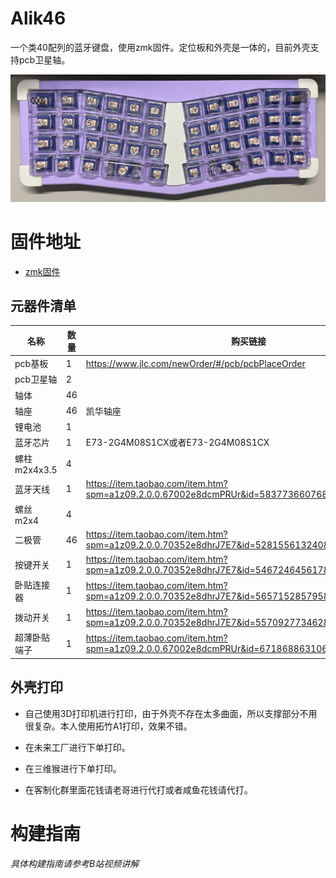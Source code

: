 # Alik46

一个类40配列的蓝牙键盘，使用zmk固件。定位板和外壳是一体的，目前外壳支持pcb卫星轴。

![](pics/4.png)


# 固件地址
- [zmk固件](https://github.com/LXF-YZP/alik46)

## 元器件清单



| 名称    | 数量   |  购买链接                                                                                      |
| --------------------------------- | ------ | ------------------------------------------------------------------------------------------ |
| pcb基板       |   1    | https://www.jlc.com/newOrder/#/pcb/pcbPlaceOrder                                          |
| pcb卫星轴       | 2      |                                      |
| 轴体                           | 46      |                                                                                            |
| 轴座          | 46     | 凯华轴座                                             |
| 锂电池                     | 1     |                                                                                            |
| 蓝牙芯片                | 1    | E73-2G4M08S1CX或者E73-2G4M08S1CX                                                                                   |
| 螺柱 m2x4x3.5| 4    |     |
| 蓝牙天线                   | 1     |  https://item.taobao.com/item.htm?spm=a1z09.2.0.0.67002e8dcmPRUr&id=583773660768&_u=q1hre4eh63e3                                                                                          |
| 螺丝   m2x4                | 4      |  |
|  二极管          | 46     | https://item.taobao.com/item.htm?spm=a1z09.2.0.0.70352e8dhrJ7E7&id=528155613240&_u=q1hre4eh412c                                                                        |
|  按键开关          | 1     | https://item.taobao.com/item.htm?spm=a1z09.2.0.0.70352e8dhrJ7E7&id=546724645617&_u=q1hre4eh5b12                                                                        |
|  卧贴连接器          | 1     | https://item.taobao.com/item.htm?spm=a1z09.2.0.0.70352e8dhrJ7E7&id=565715285795&_u=q1hre4eh267c                                                                        |
|  拨动开关          | 1     | https://item.taobao.com/item.htm?spm=a1z09.2.0.0.70352e8dhrJ7E7&id=557092773462&_u=q1hre4eh5b2e                                                                        |
|  超薄卧贴端子          | 1     | https://item.taobao.com/item.htm?spm=a1z09.2.0.0.67002e8dcmPRUr&id=671868863106&_u=q1hre4eh5865                                                                        |

## 外壳打印
- 自己使用3D打印机进行打印，由于外壳不存在太多曲面，所以支撑部分不用很复杂。本人使用拓竹A1打印，效果不错。

- 在未来工厂进行下单打印。

- 在三维猴进行下单打印。

- 在客制化群里面花钱请老哥进行代打或者咸鱼花钱请代打。

# 构建指南

_具体构建指南请参考B站视频讲解_

